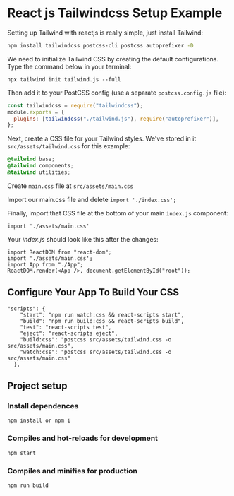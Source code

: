# React js Tailwindcss Setup Example

Setting up Tailwind with reactjs is really simple, just install Tailwind:

```sh
npm install tailwindcss postcss-cli postcss autoprefixer -D
```

We need to initialize Tailwind CSS by creating the default configurations. Type the command below in your terminal:

```
npx tailwind init tailwind.js --full
```

Then add it to your PostCSS config (use a separate `postcss.config.js` file):

```js
const tailwindcss = require("tailwindcss");
module.exports = {
  plugins: [tailwindcss("./tailwind.js"), require("autoprefixer")],
};
```

Next, create a CSS file for your Tailwind styles. We've stored in it `src/assets/tailwind.css` for this example:

```css
@tailwind base;
@tailwind components;
@tailwind utilities;
```

Create `main.css` file at `src/assets/main.css`

Import our main.css file and delete `import './index.css';`

Finally, import that CSS file at the bottom of your main `index.js` component:

```
import './assets/main.css'
```

Your _index.js_ should look like this after the changes:

```import React from "react";
import ReactDOM from "react-dom";
import './assets/main.css';
import App from "./App";
ReactDOM.render(<App />, document.getElementById("root"));
```

## Configure Your App To Build Your CSS

```
"scripts": {
    "start": "npm run watch:css && react-scripts start",
    "build": "npm run build:css && react-scripts build",
    "test": "react-scripts test",
    "eject": "react-scripts eject",
    "build:css": "postcss src/assets/tailwind.css -o src/assets/main.css",
    "watch:css": "postcss src/assets/tailwind.css -o src/assets/main.css"
  },
```

## Project setup

### Install dependences

```
npm install or npm i
```

### Compiles and hot-reloads for development

```
npm start
```

### Compiles and minifies for production

```
npm run build
```
